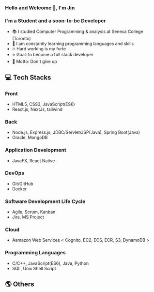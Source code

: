 ### Hello and Welcome 👋, I'm Jin

### I'm a Student and a soon-to-be Developer
- 📚 I studied Computer Programming & analysis at Seneca College (Toronto)
- 🌱 I am constantly learning programming languages and skills
- 🔥 Hard working is my forte
- ⭐ Goal: to become a full stack developer
- 🧭 Motto: Don't give up

## 💻 Tech Stacks
### Front
- HTML5, CSS3, JavaScript(ES6)
- React.js, NextJs, tailwind

### Back
- Node.js, Express.js, JDBC/Servlet/JSP(Java), Spring Boot(Java)
- Oracle, MongoDB

### Application Development
- JavaFX, React Native

### DevOps
- Git/GitHub
- Docker

### Software Development Life Cycle
- Agile, Scrum, Kanban
- Jira, MS Project

### Cloud
- Aamazon Web Services < Cognito, EC2, ECS, ECR, S3, DynamoDB >

### Programming Languages
- C/C++, JavaScript(ES6), Java, Python
- SQL, Unix Shell Script


## 🌎 Others
